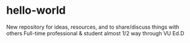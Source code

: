 # hello-world
New repository for ideas, resources, and to share/discuss things with others
Full-time professional & student almost 1/2 way through VU Ed.D
